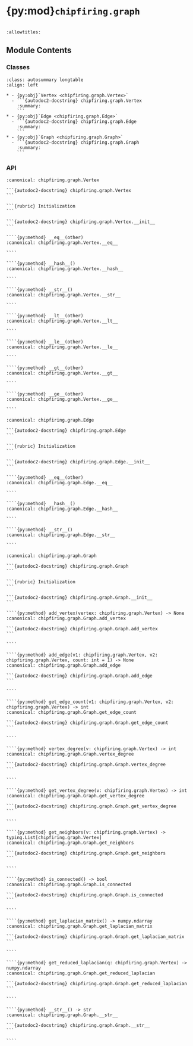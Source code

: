 # {py:mod}`chipfiring.graph`

```{py:module} chipfiring.graph
```

```{autodoc2-docstring} chipfiring.graph
:allowtitles:
```

## Module Contents

### Classes

````{list-table}
:class: autosummary longtable
:align: left

* - {py:obj}`Vertex <chipfiring.graph.Vertex>`
  - ```{autodoc2-docstring} chipfiring.graph.Vertex
    :summary:
    ```
* - {py:obj}`Edge <chipfiring.graph.Edge>`
  - ```{autodoc2-docstring} chipfiring.graph.Edge
    :summary:
    ```
* - {py:obj}`Graph <chipfiring.graph.Graph>`
  - ```{autodoc2-docstring} chipfiring.graph.Graph
    :summary:
    ```
````

### API

`````{py:class} Vertex(name: str)
:canonical: chipfiring.graph.Vertex

```{autodoc2-docstring} chipfiring.graph.Vertex
```

```{rubric} Initialization
```

```{autodoc2-docstring} chipfiring.graph.Vertex.__init__
```

````{py:method} __eq__(other)
:canonical: chipfiring.graph.Vertex.__eq__

````

````{py:method} __hash__()
:canonical: chipfiring.graph.Vertex.__hash__

````

````{py:method} __str__()
:canonical: chipfiring.graph.Vertex.__str__

````

````{py:method} __lt__(other)
:canonical: chipfiring.graph.Vertex.__lt__

````

````{py:method} __le__(other)
:canonical: chipfiring.graph.Vertex.__le__

````

````{py:method} __gt__(other)
:canonical: chipfiring.graph.Vertex.__gt__

````

````{py:method} __ge__(other)
:canonical: chipfiring.graph.Vertex.__ge__

````

`````

`````{py:class} Edge(v1: chipfiring.graph.Vertex, v2: chipfiring.graph.Vertex)
:canonical: chipfiring.graph.Edge

```{autodoc2-docstring} chipfiring.graph.Edge
```

```{rubric} Initialization
```

```{autodoc2-docstring} chipfiring.graph.Edge.__init__
```

````{py:method} __eq__(other)
:canonical: chipfiring.graph.Edge.__eq__

````

````{py:method} __hash__()
:canonical: chipfiring.graph.Edge.__hash__

````

````{py:method} __str__()
:canonical: chipfiring.graph.Edge.__str__

````

`````

`````{py:class} Graph()
:canonical: chipfiring.graph.Graph

```{autodoc2-docstring} chipfiring.graph.Graph
```

```{rubric} Initialization
```

```{autodoc2-docstring} chipfiring.graph.Graph.__init__
```

````{py:method} add_vertex(vertex: chipfiring.graph.Vertex) -> None
:canonical: chipfiring.graph.Graph.add_vertex

```{autodoc2-docstring} chipfiring.graph.Graph.add_vertex
```

````

````{py:method} add_edge(v1: chipfiring.graph.Vertex, v2: chipfiring.graph.Vertex, count: int = 1) -> None
:canonical: chipfiring.graph.Graph.add_edge

```{autodoc2-docstring} chipfiring.graph.Graph.add_edge
```

````

````{py:method} get_edge_count(v1: chipfiring.graph.Vertex, v2: chipfiring.graph.Vertex) -> int
:canonical: chipfiring.graph.Graph.get_edge_count

```{autodoc2-docstring} chipfiring.graph.Graph.get_edge_count
```

````

````{py:method} vertex_degree(v: chipfiring.graph.Vertex) -> int
:canonical: chipfiring.graph.Graph.vertex_degree

```{autodoc2-docstring} chipfiring.graph.Graph.vertex_degree
```

````

````{py:method} get_vertex_degree(v: chipfiring.graph.Vertex) -> int
:canonical: chipfiring.graph.Graph.get_vertex_degree

```{autodoc2-docstring} chipfiring.graph.Graph.get_vertex_degree
```

````

````{py:method} get_neighbors(v: chipfiring.graph.Vertex) -> typing.List[chipfiring.graph.Vertex]
:canonical: chipfiring.graph.Graph.get_neighbors

```{autodoc2-docstring} chipfiring.graph.Graph.get_neighbors
```

````

````{py:method} is_connected() -> bool
:canonical: chipfiring.graph.Graph.is_connected

```{autodoc2-docstring} chipfiring.graph.Graph.is_connected
```

````

````{py:method} get_laplacian_matrix() -> numpy.ndarray
:canonical: chipfiring.graph.Graph.get_laplacian_matrix

```{autodoc2-docstring} chipfiring.graph.Graph.get_laplacian_matrix
```

````

````{py:method} get_reduced_laplacian(q: chipfiring.graph.Vertex) -> numpy.ndarray
:canonical: chipfiring.graph.Graph.get_reduced_laplacian

```{autodoc2-docstring} chipfiring.graph.Graph.get_reduced_laplacian
```

````

````{py:method} __str__() -> str
:canonical: chipfiring.graph.Graph.__str__

```{autodoc2-docstring} chipfiring.graph.Graph.__str__
```

````

`````
